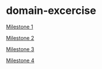 # domain-excercise<br/>

[Milestone 1](https://github.com/AnasKamali/domain-excercise/blob/main/MileStone1.md)
<br/>

[Milestone 2](https://github.com/AnasKamali/domain-excercise/blob/main/MileStone2.md)
<br/>

[Milestone 3](https://github.com/AnasKamali/domain-excercise/blob/main/MileStone3.md)
<br/>

[Milestone 4](https://github.com/AnasKamali/domain-excercise/blob/main/MileStone4.md)
